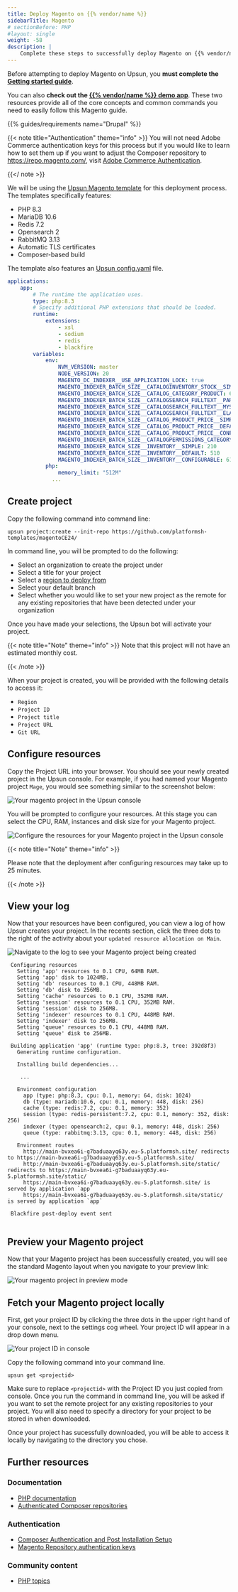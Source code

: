 ```yaml
---
title: Deploy Magento on {{% vendor/name %}}
sidebarTitle: Magento
# sectionBefore: PHP
#layout: single
weight: -58 
description: |
    Complete these steps to successfully deploy Magento on {{% vendor/name %}}.
---
```


Before attempting to deploy Magento on Upsun, you **must complete the [Getting started guide](/get-started/here)**. 

You can also **check out the [{{% vendor/name %}} demo app](https://console.upsun.com/projects/create-project)**. These two resources provide all of the core concepts and common commands you need to easily follow this Magento guide. 

{{% guides/requirements name="Drupal" %}}

{{< note title="Authentication" theme="info" >}}
You will not need Adobe Commerce authentication keys for this process but if you would like to learn how to set them up if you want to adjust the Composer repository to https://repo.magento.com/, visit [Adobe Commerce Authentication](https://experienceleague.adobe.com/en/docs/commerce-on-cloud/user-guide/develop/authentication-keys).

{{</ note >}}

We will be using the [Upsun Magento template](https://github.com/platformsh-templates/magentoCE24/blob/main/README.md) for this deployment process. The templates specifically features:

- PHP 8.3
- MariaDB 10.6
- Redis 7.2
- Opensearch 2
- RabbitMQ 3.13
- Automatic TLS certificates
- Composer-based build


The template also features an [Upsun config.yaml](https://github.com/platformsh-templates/magentoCE24/blob/main/.upsun/config.yaml) file. 

```yaml {filename=".upsun/config.yaml"}
applications:
    app:
        # The runtime the application uses.
        type: php:8.3
        # Specify additional PHP extensions that should be loaded.
        runtime:
            extensions:
                - xsl
                - sodium
                - redis
                - blackfire
        variables:
            env:
                NVM_VERSION: master
                NODE_VERSION: 20
                MAGENTO_DC_INDEXER__USE_APPLICATION_LOCK: true
                MAGENTO_INDEXER_BATCH_SIZE__CATALOGINVENTORY_STOCK__SIMPLE: 200
                MAGENTO_INDEXER_BATCH_SIZE__CATALOG_CATEGORY_PRODUCT: 666
                MAGENTO_INDEXER_BATCH_SIZE__CATALOGSEARCH_FULLTEXT__PARTIAL_REINDEX: 100
                MAGENTO_INDEXER_BATCH_SIZE__CATALOGSEARCH_FULLTEXT__MYSQL_GET: 500
                MAGENTO_INDEXER_BATCH_SIZE__CATALOGSEARCH_FULLTEXT__ELASTIC_SAVE: 500
                MAGENTO_INDEXER_BATCH_SIZE__CATALOG_PRODUCT_PRICE__SIMPLE: 200
                MAGENTO_INDEXER_BATCH_SIZE__CATALOG_PRODUCT_PRICE__DEFAULT: 500
                MAGENTO_INDEXER_BATCH_SIZE__CATALOG_PRODUCT_PRICE__CONFIGURABLE: 666
                MAGENTO_INDEXER_BATCH_SIZE__CATALOGPERMISSIONS_CATEGORY: 999
                MAGENTO_INDEXER_BATCH_SIZE__INVENTORY__SIMPLE: 210
                MAGENTO_INDEXER_BATCH_SIZE__INVENTORY__DEFAULT: 510
                MAGENTO_INDEXER_BATCH_SIZE__INVENTORY__CONFIGURABLE: 616
            php:
                memory_limit: "512M"
              ...
```

## Create project

Copy the following command into command line:

`upsun project:create --init-repo https://github.com/platformsh-templates/magentoCE24/`

In command line, you will be prompted to do the following:

- Select an organization to create the project under
- Select a title for your project 
- Select a [region to deploy from](https://docs.upsun.com/development/regions.html#regions)
- Select your default branch
- Select whether you would like to set your new project as the remote for any existing repositories that have been detected under your organization

Once you have made your selections, the Upsun bot will activate your project.

{{< note title="Note" theme="info" >}}
Note that this project will not have an estimated monthly cost.

{{< /note >}}

When your project is created, you will be provided with the following details to access it:

- `Region`
- `Project ID`
- `Project title`
- `Project URL`
- `Git URL` 

## Configure resources

Copy the Project URL into your browser. You should see your newly created project in the Upsun console. For example, if you had named your Magento project `Mage`, you would see something similar to the screenshot below:

![Your magento project in the Upsun console](/images/guides/magento/mage-console-1.png) 

You will be prompted to configure your resources. At this stage you can select the CPU, RAM, instances and disk size for your Magento project. 

![Configure the resources for your Magento project in the Upsun console](/images/guides/magento/configure-mage-resources.png) 

{{< note title="Note" theme="info" >}}

Please note that the deployment after configuring resources may take up to 25 minutes.

{{< /note >}}

## View your log 

Now that your resources have been configured, you can view a log of how Upsun creates your project. In the recents section, click the three dots to the right of the activity about your `updated resource allocation on Main`.

![Navigate to the log to see your Magento project being created](/images/guides/magento/log-console-1.png) 

```
 Configuring resources
   Setting 'app' resources to 0.1 CPU, 64MB RAM.
   Setting 'app' disk to 1024MB.
   Setting 'db' resources to 0.1 CPU, 448MB RAM.
   Setting 'db' disk to 256MB.
   Setting 'cache' resources to 0.1 CPU, 352MB RAM.
   Setting 'session' resources to 0.1 CPU, 352MB RAM.
   Setting 'session' disk to 256MB.
   Setting 'indexer' resources to 0.1 CPU, 448MB RAM.
   Setting 'indexer' disk to 256MB.
   Setting 'queue' resources to 0.1 CPU, 448MB RAM.
   Setting 'queue' disk to 256MB.
 
 Building application 'app' (runtime type: php:8.3, tree: 392d8f3)
   Generating runtime configuration.
   
   Installing build dependencies...

    ...

   Environment configuration
     app (type: php:8.3, cpu: 0.1, memory: 64, disk: 1024)
     db (type: mariadb:10.6, cpu: 0.1, memory: 448, disk: 256)
     cache (type: redis:7.2, cpu: 0.1, memory: 352)
     session (type: redis-persistent:7.2, cpu: 0.1, memory: 352, disk: 256)
     indexer (type: opensearch:2, cpu: 0.1, memory: 448, disk: 256)
     queue (type: rabbitmq:3.13, cpu: 0.1, memory: 448, disk: 256)
 
   Environment routes
     http://main-bvxea6i-g7baduaayq63y.eu-5.platformsh.site/ redirects to https://main-bvxea6i-g7baduaayq63y.eu-5.platformsh.site/
     http://main-bvxea6i-g7baduaayq63y.eu-5.platformsh.site/static/ redirects to https://main-bvxea6i-g7baduaayq63y.eu-5.platformsh.site/static/
     https://main-bvxea6i-g7baduaayq63y.eu-5.platformsh.site/ is served by application `app`
     https://main-bvxea6i-g7baduaayq63y.eu-5.platformsh.site/static/ is served by application `app`
 
 Blackfire post-deploy event sent
 
```

## Preview your Magento project

Now that your Magento project has been successfully created, you will see the standard Magento layout when you navigate to your preview link:

![Your magento project in preview mode](/images/guides/magento/preview-mage.png) 

## Fetch your Magento project locally 

First, get your project ID by clicking the three dots in the upper right hand of your console, next to the settings cog wheel. Your project ID will appear in a drop down menu.

![Your project ID in console](/images/guides/magento/project-id-mage-1.png) 

Copy the following command into your command line. 

```upsun get <projectid>```

Make sure to replace `<projectid>` with the Project ID you just copied from console. Once you run the command in command line, you will be asked if you want to set the remote project for any existing repositories to your project. You will also need to specify a directory for your project to be stored in when downloaded. 

Once your project has sucessfully downloaded, you will be able to access it locally by navigating to the directory you chose.

## Further resources

### Documentation

- [PHP documentation](/languages/php/)
- [Authenticated Composer repositories](/languages/php/composer-auth)

### Authentication
- [Composer Authentication and Post Installation Setup](https://github.com/platformsh-templates/magentoCE24/blob/main/README.md#composer-authentication-and-post-installation-setup)
- [Magento Repository authentication keys](https://devdocs.magento.com/guides/v2.4/install-gde/prereq/connect-auth.html)


### Community content

- [PHP topics](https://support.platform.sh/hc/en-us/search?utf8=%E2%9C%93&query=php)

